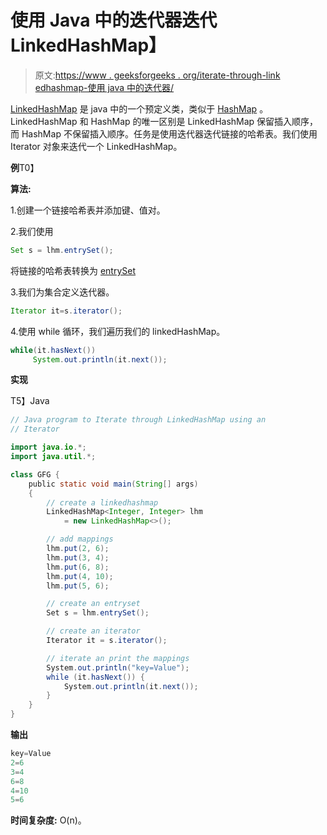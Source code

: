 # 使用 Java 中的迭代器迭代 LinkedHashMap】

> 原文:[https://www . geeksforgeeks . org/iterate-through-link edhashmap-使用 java 中的迭代器/](https://www.geeksforgeeks.org/iterate-through-linkedhashmap-using-an-iterator-in-java/)

[LinkedHashMap](https://www.geeksforgeeks.org/linkedhashmap-class-java-examples/) 是 java 中的一个预定义类，类似于 [HashMap](https://www.geeksforgeeks.org/java-util-hashmap-in-java-with-examples/) 。LinkedHashMap 和 HashMap 的唯一区别是 LinkedHashMap 保留插入顺序，而 HashMap 不保留插入顺序。任务是使用迭代器迭代链接的哈希表。我们使用 Iterator 对象来迭代一个 LinkedHashMap。

**例**T0】

**算法:**

1.创建一个链接哈希表并添加键、值对。

2.我们使用

```java
Set s = lhm.entrySet();
```

将链接的哈希表转换为 [entrySet](https://www.geeksforgeeks.org/hashmap-entryset-method-in-java/)

3.我们为集合定义迭代器。

```java
Iterator it=s.iterator();

```

4.使用 while 循环，我们遍历我们的 linkedHashMap。

```java
while(it.hasNext())                      
     System.out.println(it.next()); 
```

**实现**

T5】Java

```java
// Java program to Iterate through LinkedHashMap using an
// Iterator

import java.io.*;
import java.util.*;

class GFG {
    public static void main(String[] args)
    {
        // create a linkedhashmap
        LinkedHashMap<Integer, Integer> lhm
            = new LinkedHashMap<>();

        // add mappings
        lhm.put(2, 6);
        lhm.put(3, 4);
        lhm.put(6, 8);
        lhm.put(4, 10);
        lhm.put(5, 6);

        // create an entryset
        Set s = lhm.entrySet();

        // create an iterator
        Iterator it = s.iterator();

        // iterate an print the mappings
        System.out.println("key=Value");
        while (it.hasNext()) {
            System.out.println(it.next());
        }
    }
}
```

**输出**

```java
key=Value
2=6
3=4
6=8
4=10
5=6
```

**时间复杂度:** O(n)。